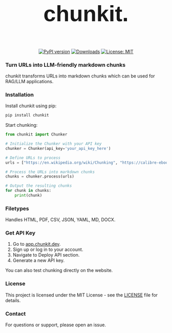 # <p align="center" style="font-family: 'Nunito', sans-serif; font-weight: 800; font-size: 52pt;">chunkit.</p>

<div align="center">
  <a href="https://badge.fury.io/py/chunkit"><img src="https://badge.fury.io/py/chunkit.svg" alt="PyPI version" /></a>
  <a href="https://pepy.tech/project/chunkit"><img src="https://pepy.tech/badge/chunkit" alt="Downloads" /></a>
  <a href="https://opensource.org/licenses/MIT"><img src="https://img.shields.io/badge/License-MIT-yellow.svg" alt="License: MIT" /></a>
</div>

### Turn URLs into LLM-friendly markdown chunks

chunkit transforms URLs into markdown chunks which can be used for RAG/LLM applications.

### Installation

Install chunkit using pip:

```bash
pip install chunkit
```

Start chunking:

```python
from chunkit import Chunker

# Initialize the Chunker with your API key
chunker = Chunker(api_key='your_api_key_here')

# Define URLs to process
urls = ["https://en.wikipedia.org/wiki/Chunking", "https://calibre-ebook.com/downloads/demos/demo.docx"]

# Process the URLs into markdown chunks
chunks = chunker.process(urls)

# Output the resulting chunks
for chunk in chunks:
    print(chunk)
```

### Filetypes

Handles HTML, PDF, CSV, JSON, YAML, MD, DOCX.

### Get API Key

1. Go to [app.chunkit.dev](https://app.chunkit.dev).
2. Sign up or log in to your account. 
3. Navigate to Deploy API section.
4. Generate a new API key.

You can also test chunking directly on the website.

### License

This project is licensed under the MIT License - see the [LICENSE](LICENSE) file for details.

### Contact

For questions or support, please open an issue.